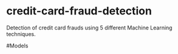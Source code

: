 # credit-card-fraud-detection
Detection of credit card frauds using 5 different Machine Learning techniques.

#Models
